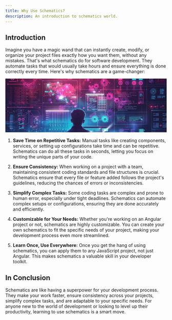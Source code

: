 ```yaml
---
title: Why Use Schematics?
description: An introduction to schematics world.
---
```




## Introduction

Imagine you have a magic wand that can instantly create, modify, or organize your project files exactly how you want them, without any mistakes. That's what schematics do for software development. They automate tasks that would usually take hours and ensure everything is done correctly every time. Here's why schematics are a game-changer:

![Why-schematics](../../../assets/why-schematics.webp)

1. **Save Time on Repetitive Tasks:**
Manual tasks like creating components, services, or setting up configurations take time and can be repetitive. Schematics can do all these tasks in seconds, letting you focus on writing the unique parts of your code.

2. **Ensure Consistency:**
When working on a project with a team, maintaining consistent coding standards and file structures is crucial. Schematics ensure that every file or feature added follows the project's guidelines, reducing the chances of errors or inconsistencies.

3. **Simplify Complex Tasks:**
Some coding tasks are complex and prone to human error, especially under tight deadlines. Schematics can automate complex setups or configurations, ensuring they are done accurately and efficiently.

4. **Customizable for Your Needs:**
Whether you're working on an Angular project or not, schematics are highly customizable. You can create your own schematics to fit the specific needs of your project, making your development process even more streamlined.

5. **Learn Once, Use Everywhere:**
Once you get the hang of using schematics, you can apply them to any JavaScript project, not just Angular. This makes schematics a valuable skill in your developer toolkit.

## In Conclusion

Schematics are like having a superpower for your development process. They make your work faster, ensure consistency across your projects, simplify complex tasks, and are adaptable to your specific needs. For anyone new to the world of development or looking to level up their productivity, learning to use schematics is a smart move.
